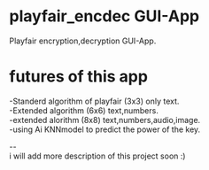 # playfair_encdec GUI-App
Playfair encryption,decryption GUI-App.<br>
# futures of this app
-Standerd algorithm of playfair (3x3) only text.<br>
-Extended algorithm (6x6) text,numbers.<br>
-extended alorithm (8x8) text,numbers,audio,image.<br>
-using Ai KNNmodel to predict the power of the key.<br>

--<br>
i will add more description of this project soon :)
